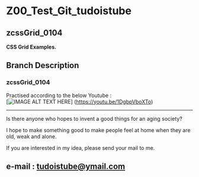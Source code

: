 # Z00_Test_Git_tudoistube
## zcssGrid_0104  

__CSS Grid Examples.__

## Branch Description  

### zcssGrid_0104  

Practised according to the below Youtube :  
[![IMAGE ALT TEXT HERE](http://img.youtube.com/vi/YOUTUBE_VIDEO_ID_HERE/0.jpg)]
(https://youtu.be/1DgbpVboXTo)  


---
Is there anyone who hopes to invent a good things for an aging society?

I hope to make something good to make people feel at home when they are old, weak and alone.

If you are interested in my idea, please send your mail to me.  

e-mail : tudoistube@ymail.com
---
